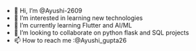 - 👋 Hi, I’m @Ayushi-2609
- 👀 I’m interested in learning new technologies 
- 🌱 I’m currently learning Flutter and AI/ML
- 💞️ I’m looking to collaborate on python flask and SQL projects
- 📫 How to reach me :@Ayushi_gupta26

<!---
Ayushi-2609/Ayushi-2609 is a ✨ special ✨ repository because its `README.md` (this file) appears on your GitHub profile.
You can click the Preview link to take a look at your changes.
--->
